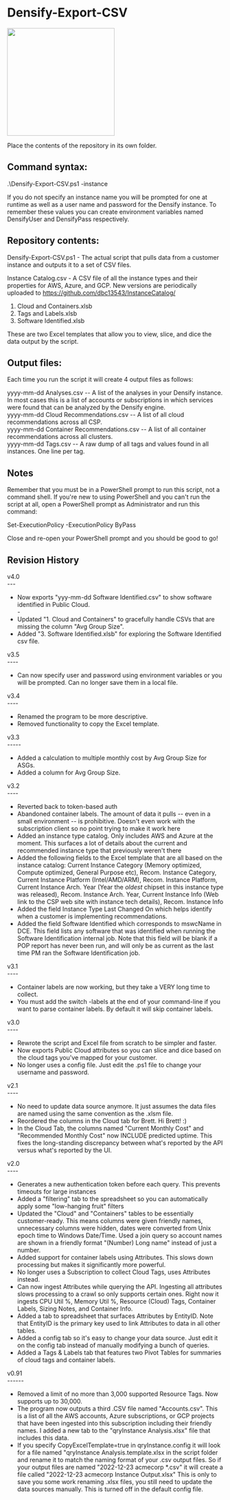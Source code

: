 # Densify-Export-CSV

<img src="https://www.densify.com/wp-content/uploads/densify.png" width="250">

Place the contents of the repository in its own folder.  

## Command syntax:

.\Densify-Export-CSV.ps1 -instance <instancename>

If you do not specify an instance name you will be prompted for one at runtime as well as a user name and password for the Densify instance.  To remember these values you can create environment variables named DensifyUser and DensifyPass respectively.  

## Repository contents:

Densify-Export-CSV.ps1 - 
The actual script that pulls data from a customer instance and outputs it to a set of CSV files.

Instance Catalog.csv - 
A CSV file of all the instance types and their properties for AWS, Azure, and GCP.  New versions are periodically uploaded to https://github.com/dbc13543/InstanceCatalog/

1. Cloud and Containers.xlsb
2. Tags and Labels.xlsb
3. Software Identified.xlsb

These are two Excel templates that allow you to view, slice, and dice the data output by the script.

## Output files:

Each time you run the script it will create 4 output files as follows:

yyyy-mm-dd <instancename> Analyses.csv -- A list of the analyses in your Densify instance.  In most cases this is a list of accounts or subscriptions in which services were found that can be analyzed by the Densify engine. <br/>
yyyy-mm-dd <instancename> Cloud Recommendations.csv -- A list of all cloud recommendations across all CSP. <br/>
yyyy-mm-dd <instancename> Container Recommendations.csv -- A list of all container recommendations across all clusters. <br/>
yyyy-mm-dd <instancename> Tags.csv -- A raw dump of all tags and values found in all instances.  One line per tag. <br/>

## Notes

Remember that you must be in a PowerShell prompt to run this script, not a command shell.  If you're new to using PowerShell and you can't run the script at all, open a PowerShell prompt as Administrator and run this command:

Set-ExecutionPolicy -ExecutionPolicy ByPass

Close and re-open your PowerShell prompt and you should be good to go!

## Revision History



v4.0<br/>
---<br/>
* Now exports "yyy-mm-dd <instance> Software Identified.csv" to show software identified in Public Cloud.  <br/>      - 
* Updated "1. Cloud and Containers" to gracefully handle CSVs that are missing the column "Avg Group Size".<br/>
* Added "3. Software Identified.xlsb" for exploring the Software Identified csv file.<br/>

v3.5<br/>
----<br/>
* Can now specify user and password using environment variables or you will be prompted.  Can no longer save them in a local file.<br/>

v3.4<br/>
----<br/>
* Renamed the program to be more descriptive.  <br/>
* Removed functionality to copy the Excel template.<br/>

v3.3<br/>
-----<br/>
* Added a calculation to multiple monthly cost by Avg Group Size for ASGs.  <br/>
* Added a column for Avg Group Size.<br/>

v3.2<br/>
----<br/>
* Reverted back to token-based auth
* Abandoned container labels.  The amount of data it pulls -- even in a small environment -- is prohibitive.  Doesn't even work with the subscription client so no point trying to make it work here
* Added an instance type catalog.  Only includes AWS and Azure at the moment.  This surfaces a lot of details about the current and recommended instance type that previously weren't there
* Added the following fields to the Excel template that are all based on the instance catalog: Current Instance Category (Memory optimized, Compute optimized, General Purpose etc), Recom. Instance Category, Current Instance Platform (Intel/AMD/ARM), Recom. Instance Platform, Current Instance Arch. Year (Year the *oldest* chipset in this instance type was released), Recom. Instance Arch. Year, Current Instance Info (Web link to the CSP web site with instance tech details), Recom. Instance Info
* Added the field Instance Type Last Changed On which helps identify when a customer is implementing recommendations.
* Added the field Software Identified which corresponds to mswcName in DCE.  This field lists any software that was identified when running the Software Identification internal job.  Note that this field will be blank if a POP report has never been run, and will only be as current as the last time PM ran the Software Identification job.

v3.1<br/>
----<br/>
* Container labels are now working, but they take a VERY long time to collect.<br/>
* You must add the switch -labels at the end of your command-line if you want to parse container labels.  By default it will skip container labels.<br/>

v3.0<br/>
----<br/>
* Rewrote the script and Excel file from scratch to be simpler and faster.<br/>
* Now exports Public Cloud attributes so you can slice and dice based on the cloud tags you've mapped for your customer.
* No longer uses a config file.  Just edit the .ps1 file to change your username and password.<br/>

v2.1<br/>
----<br/>
* No need to update data source anymore.  It just assumes the data files are named using the same convention as the .xlsm file.<br/>
* Reordered the columns in the Cloud tab for Brett.  Hi Brett!  :) <br/>
* In the Cloud Tab, the columns named "Current Monthly Cost" and "Recommended Monthly Cost" now INCLUDE predicted uptime. 
 This fixes the long-standing discrepancy between what's reported by the API versus what's reported by the UI.<br/>

v2.0<br/>
----<br/>
* Generates a new authentication token before each query.  This prevents timeouts for large instances<br/>
* Added a "filtering" tab to the spreadsheet so you can automatically apply some "low-hanging fruit" filters<br/>
* Updated the "Cloud" and "Containers" tables to be essentially customer-ready.  This means columns were given friendly names, unnecessary columns were hidden, dates were converted from Unix epoch time to Windows Date/Time.  Used a join query so account names are shown in a friendly format "(Number) Long name" instead of just a number.<br/>
* Added support for container labels using Attributes.  This slows down processing but makes it significantly more powerful.<br/>
* No longer uses a Subscription to collect Cloud Tags, uses Attributes instead.<br/>
* Can now ingest Attributes while querying the API.  Ingesting all attributes slows processing to a crawl so only supports certain ones.  Right now it ingests CPU Util %, Memory Util %, Resource (Cloud) Tags, Container Labels, Sizing Notes, and Container Info.<br/>
* Added a tab to spreadsheet that surfaces Attributes by EntityID.  Note that EntityID is the primary key used to link Attributes to data in all other tables.<br/>
* Added a config tab so it's easy to change your data source.  Just edit it on the config tab instead of manually modifying a bunch of queries.<br/>
* Added a Tags & Labels tab that features two Pivot Tables for summaries of cloud tags and container labels.<br/>

v0.91<br/>
------<br/>
* Removed a limit of no more than 3,000 supported Resource Tags.  Now supports up to 30,000.<br/>
* The program now outputs a third .CSV file named "Accounts.csv".  This is a list of all the AWS accounts, Azure subscriptions, or GCP projects that have been ingested into this subscription including their friendly names.  I added a new tab to the "qryInstance Analysis.xlsx" file that includes this data.<br/>
* If you specify CopyExcelTemplate=true in qryInstance.config it will look for a file named "qryInstance Analysis.template.xlsx in the script folder and rename it to match the naming format of your .csv output files.  So if your output files are named "2022-12-23 acmecorp *.csv" it will create a file called "2022-12-23 acmecorp Instance Output.xlsx"  This is only to save you some work renaming .xlsx files, you still need to update the data sources manually.  This is turned off in the default config file.<br/>
